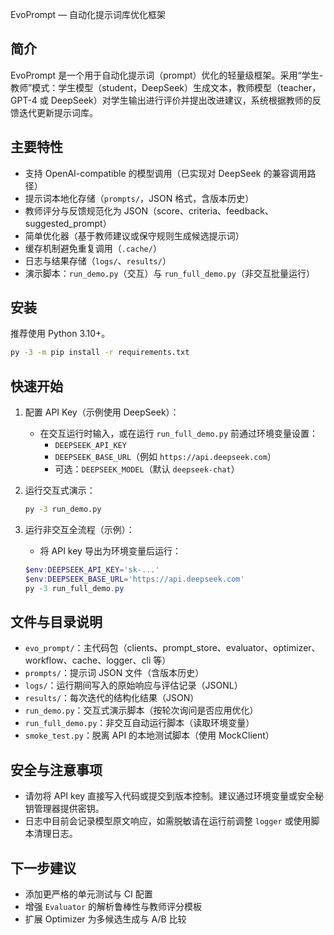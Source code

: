 EvoPrompt — 自动化提示词库优化框架

简介
----
EvoPrompt 是一个用于自动化提示词（prompt）优化的轻量级框架。采用“学生-教师”模式：学生模型（student，DeepSeek）生成文本，教师模型（teacher，GPT-4 或 DeepSeek）对学生输出进行评价并提出改进建议，系统根据教师的反馈迭代更新提示词库。

主要特性
----
- 支持 OpenAI-compatible 的模型调用（已实现对 DeepSeek 的兼容调用路径）
- 提示词本地化存储（`prompts/`，JSON 格式，含版本历史）
- 教师评分与反馈规范化为 JSON（score、criteria、feedback、suggested_prompt）
- 简单优化器（基于教师建议或保守规则生成候选提示词）
- 缓存机制避免重复调用（`.cache/`）
- 日志与结果存储（`logs/`、`results/`）
- 演示脚本：`run_demo.py`（交互）与 `run_full_demo.py`（非交互批量运行）

安装
----
推荐使用 Python 3.10+。

```bash
py -3 -m pip install -r requirements.txt
```

快速开始
----
1. 配置 API Key（示例使用 DeepSeek）：
   - 在交互运行时输入，或在运行 `run_full_demo.py` 前通过环境变量设置：
     - `DEEPSEEK_API_KEY`
     - `DEEPSEEK_BASE_URL`（例如 `https://api.deepseek.com`）
     - 可选：`DEEPSEEK_MODEL`（默认 `deepseek-chat`）

2. 运行交互式演示：
   ```bash
   py -3 run_demo.py
   ```

3. 运行非交互全流程（示例）：
   - 将 API key 导出为环境变量后运行：
   ```powershell
   $env:DEEPSEEK_API_KEY='sk-...'
   $env:DEEPSEEK_BASE_URL='https://api.deepseek.com'
   py -3 run_full_demo.py
   ```

文件与目录说明
----
- `evo_prompt/`：主代码包（clients、prompt_store、evaluator、optimizer、workflow、cache、logger、cli 等）
- `prompts/`：提示词 JSON 文件（含版本历史）
- `logs/`：运行期间写入的原始响应与评估记录（JSONL）
- `results/`：每次迭代的结构化结果（JSON）
- `run_demo.py`：交互式演示脚本（按轮次询问是否应用优化）
- `run_full_demo.py`：非交互自动运行脚本（读取环境变量）
- `smoke_test.py`：脱离 API 的本地测试脚本（使用 MockClient）

安全与注意事项
----
- 请勿将 API key 直接写入代码或提交到版本控制。建议通过环境变量或安全秘钥管理器提供密钥。
- 日志中目前会记录模型原文响应，如需脱敏请在运行前调整 `logger` 或使用脚本清理日志。

下一步建议
----
- 添加更严格的单元测试与 CI 配置
- 增强 `Evaluator` 的解析鲁棒性与教师评分模板
- 扩展 Optimizer 为多候选生成与 A/B 比较

